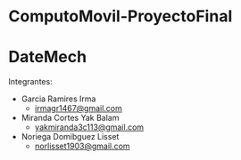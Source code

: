 # ComputoMovil-ProyectoFinal
# DateMech

Integrantes:

- Garcia Ramires Irma 
  - irmagr1467@gmail.com
- Miranda Cortes Yak Balam
  - yakmiranda3c113@gmail.com
- Noriega Domibguez Lisset
  - norlisset1903@gmail.com
